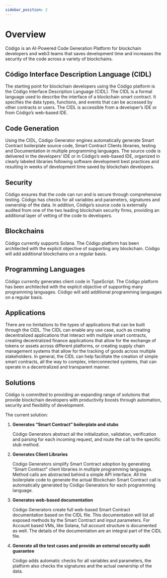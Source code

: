 ```yaml
---
sidebar_position: 2
---
```


# Overview

Código is an AI-Powered Code Generation Platform for blockchain developers and web3 teams that saves development time and increases the security of the code across a variety of blockchains.

## Código Interface Description Language (CIDL)

The starting point for blockchain developers using the Código platform is the Código Interface Description Language (CIDL). The CIDL  is a formal language used to describe the interface of a blockchain smart contract. It specifies the data types, functions, and events that can be accessed by other contracts or users. The CIDL is accessible from a developer’s IDE or from Código’s web-based IDE.

## Code Generation

Using the CIDL, Código Generator engines automatically generate Smart Contract boilerplate source code, Smart Contract Clients libraries, testing and Documentation in multiple programming languages.  The source code is delivered in the developers’ IDE or in Código’s web-based IDE, organized in clearly labeled libraries following software development best practices and resulting in weeks of development time saved by blockchain developers. 

## Security

Código ensures that the code can run and is secure through comprehensive testing.  Código has checks for all variables and parameters, signatures and ownership of the data.   In addition, Código’s source code is externally audited from one of the two leading blockchain security firms, providing an additional layer of vetting of the code to developers.

## Blockchains

Código currently supports Solana.  The Código platform has been architected with the explicit objective of supporting any blockchain.  Código will add additional blockchains on a regular basis.

## Programming Languages

Código currently generates client code in TypeScript.  The Código platform has been architected with the explicit objective of supporting many programming languages.  Código will add additional programming languages on a regular basis.

## Applications

There are no limitations to the types of applications that can be built through the CIDL.  The CIDL can enable any use case, such as creating decentralized applications that interact with multiple smart contracts, creating decentralized finance applications that allow for the exchange of tokens or assets across different platforms, or creating supply chain management systems that allow for the tracking of goods across multiple stakeholders. In general, the CIDL can help facilitate the creation of simple smart contracts, all the way to complex, interconnected systems, that can operate in a decentralized and transparent manner.

## Solutions

Código is committed to providing an expanding range of solutions that provide blockchain developers with productivity boosts through automation, security and flexibility of development.

The current solution:

1. **Generates “Smart Contract” boilerplate and stubs** 

    Código Generators abstract all the initialization, validation, verification and parsing for each incoming request, and route the call to the specific stub method.

2. **Generates Client Libraries**

    Código Generators simplify Smart Contract adoption by generating “Smart Contract” client libraries in multiple programming languages. Method calls are abstracted behind a simple API interface. All the boilerplate code to generate the actual Blockchain Smart Contract call is automatically generated by Código Generators for each programming language.

3. **Generates web-based documentation**

    Código Generators create full web-based Smart Contract documentation based on the CIDL file. This documentation will list all exposed methods by the Smart Contract and input parameters. For Account based VMs, like Solana, full account structure is documented as well. The details of the documentation are an integral part of the CIDL file.

4. **Generate all the test cases and provide an external security audit guarantee**

    Código adds automatic checks for all variables and parameters, the platform also checks the signatures and the actual ownership of the data. 



